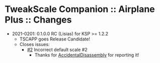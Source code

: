 # TweakScale Companion :: Airplane Plus :: Changes

* 2021-0201: 0.1.0.0 RC (Lisias) for KSP >= 1.2.2
	+ TSCAPP goes Release Candidate!
	+ Closes issues:
		- [#2](https://github.com/net-lisias-ksp/TweakScaleCompanion_APP/issues/2) Incorrect default scale #2
			- Thanks for [AccidentalDisassembly](https://github.com/AccidentalDisassembly) for reporting it!
